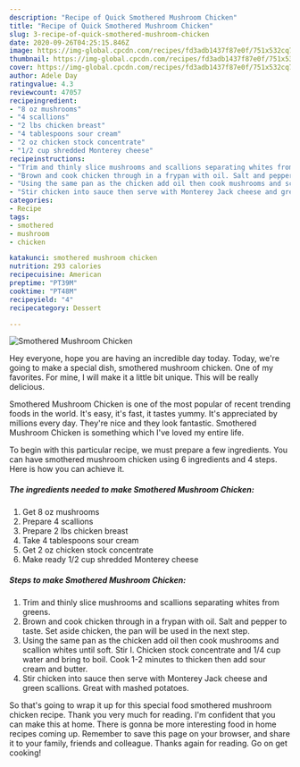 ```yaml
---
description: "Recipe of Quick Smothered Mushroom Chicken"
title: "Recipe of Quick Smothered Mushroom Chicken"
slug: 3-recipe-of-quick-smothered-mushroom-chicken
date: 2020-09-26T04:25:15.846Z
image: https://img-global.cpcdn.com/recipes/fd3adb1437f87e0f/751x532cq70/smothered-mushroom-chicken-recipe-main-photo.jpg
thumbnail: https://img-global.cpcdn.com/recipes/fd3adb1437f87e0f/751x532cq70/smothered-mushroom-chicken-recipe-main-photo.jpg
cover: https://img-global.cpcdn.com/recipes/fd3adb1437f87e0f/751x532cq70/smothered-mushroom-chicken-recipe-main-photo.jpg
author: Adele Day
ratingvalue: 4.3
reviewcount: 47057
recipeingredient:
- "8 oz mushrooms"
- "4 scallions"
- "2 lbs chicken breast"
- "4 tablespoons sour cream"
- "2 oz chicken stock concentrate"
- "1/2 cup shredded Monterey cheese"
recipeinstructions:
- "Trim and thinly slice mushrooms and scallions separating whites from greens."
- "Brown and cook chicken through in a frypan with oil. Salt and pepper to taste. Set aside chicken, the pan will be used in the next step."
- "Using the same pan as the chicken add oil then cook mushrooms and scallion whites until soft. Stir I. Chicken stock concentrate and 1/4 cup water and bring to boil. Cook 1-2 minutes to thicken then add sour cream and butter."
- "Stir chicken into sauce then serve with Monterey Jack cheese and green scallions. Great with mashed potatoes."
categories:
- Recipe
tags:
- smothered
- mushroom
- chicken

katakunci: smothered mushroom chicken 
nutrition: 293 calories
recipecuisine: American
preptime: "PT39M"
cooktime: "PT48M"
recipeyield: "4"
recipecategory: Dessert

---
```



![Smothered Mushroom Chicken](https://img-global.cpcdn.com/recipes/fd3adb1437f87e0f/751x532cq70/smothered-mushroom-chicken-recipe-main-photo.jpg)

Hey everyone, hope you are having an incredible day today. Today, we're going to make a special dish, smothered mushroom chicken. One of my favorites. For mine, I will make it a little bit unique. This will be really delicious.

Smothered Mushroom Chicken is one of the most popular of recent trending foods in the world. It's easy, it's fast, it tastes yummy. It's appreciated by millions every day. They're nice and they look fantastic. Smothered Mushroom Chicken is something which I've loved my entire life.




To begin with this particular recipe, we must prepare a few ingredients. You can have smothered mushroom chicken using 6 ingredients and 4 steps. Here is how you can achieve it.

<!--inarticleads1-->

##### The ingredients needed to make Smothered Mushroom Chicken:

1. Get 8 oz mushrooms
1. Prepare 4 scallions
1. Prepare 2 lbs chicken breast
1. Take 4 tablespoons sour cream
1. Get 2 oz chicken stock concentrate
1. Make ready 1/2 cup shredded Monterey cheese




<!--inarticleads2-->

##### Steps to make Smothered Mushroom Chicken:

1. Trim and thinly slice mushrooms and scallions separating whites from greens.
1. Brown and cook chicken through in a frypan with oil. Salt and pepper to taste. Set aside chicken, the pan will be used in the next step.
1. Using the same pan as the chicken add oil then cook mushrooms and scallion whites until soft. Stir I. Chicken stock concentrate and 1/4 cup water and bring to boil. Cook 1-2 minutes to thicken then add sour cream and butter.
1. Stir chicken into sauce then serve with Monterey Jack cheese and green scallions. Great with mashed potatoes.




So that's going to wrap it up for this special food smothered mushroom chicken recipe. Thank you very much for reading. I'm confident that you can make this at home. There is gonna be more interesting food in home recipes coming up. Remember to save this page on your browser, and share it to your family, friends and colleague. Thanks again for reading. Go on get cooking!
